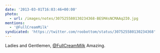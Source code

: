 ```yaml
---
date: '2013-03-01T16:03:46+00:00'
photo:
  - url: /images/notes/307525580130234368-BESM4sNCMAAq2I0.jpg
mentions:
  - '@FullCreamMilk'
syndicated: 'https://twitter.com/roobottom/status/307525580130234368'
---
```

Ladies and Gentlemen, [@FullCreamMilk](https://twitter.com/@FullCreamMilk)   Amazing. 
